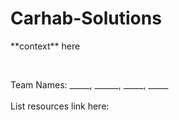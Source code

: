 # Carhab-Solutions
<p> **context** here </p> 
<br>
<p>Team Names: _____, ______, _____, _____
<br>
<br>
List resources link here:
</p>
